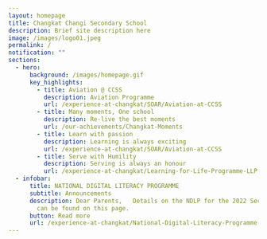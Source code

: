 ```yaml
---
layout: homepage
title: Changkat Changi Secondary School
description: Brief site description here
image: /images/logo01.jpeg
permalink: /
notification: ""
sections:
  - hero:
      background: /images/homepage.gif
      key_highlights:
        - title: Aviation @ CCSS
          description: Aviation Programme
          url: /experience-at-changkat/SOAR/Aviation-at-CCSS
        - title: Many moments, One school
          description: Re-live the best moments
          url: /our-achievements/Changkat-Moments
        - title: Learn with passion
          description: Learning is always exciting
          url: /experience-at-changkat/SOAR/Aviation-at-CCSS
        - title: Serve with Humility
          description: Serving is always an honour
          url: /experience-at-changkat/Learning-for-Life-Programme-LLP
  - infobar:
      title: NATIONAL DIGITAL LITERACY PROGRAMME
      subtitle: Announcements
      description: Dear Parents,   Details on the NDLP for the 2022 Secondary 1 cohort
        can be found on this page.
      button: Read more
      url: /experience-at-changkat/National-Digital-Literacy-Programme-NDLP
---
```

